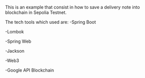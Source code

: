 
This is an example that consist in how to save a delivery note into blockchain in Sepolia Testnet.

The tech tools which used are:
-Spring Boot

-Lombok

-Spring Web

-Jackson

-Web3

-Google API Blockchain
